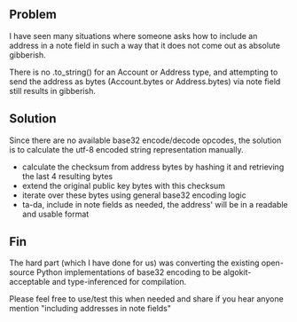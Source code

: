 ## Problem

I have seen many situations where someone asks how to include an address in a note field in such a way that it does not come out as absolute gibberish.

There is no .to_string() for an Account or Address type, and attempting to send the address as bytes (Account.bytes or Address.bytes) via note field still results in gibberish.

## Solution 
Since there are no available base32 encode/decode opcodes, the solution is to calculate the utf-8 encoded string representation manually.

- calculate the checksum from address bytes by hashing it and retrieving the last 4 resulting bytes
- extend the original public key bytes with this checksum
- iterate over these bytes using general base32 encoding logic
- ta-da, include in note fields as needed, the address' will be in a readable and usable format

## Fin
The hard part (which I have done for us) was converting the existing open-source Python implementations of base32 encoding to be algokit-acceptable and type-inferenced for compilation.

Please feel free to use/test this when needed and share if you hear anyone mention "including addresses in note fields"
